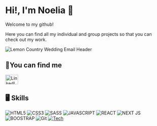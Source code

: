 # Hi!, I'm Noelia 👋

 Welcome to my github!
 
 Here you can find all my individual and group projects so that you can check out my work.

![Lemon Country Wedding Email Header](https://user-images.githubusercontent.com/99660729/167588450-3844addd-aad8-4b01-b885-7d17a754d2dc.png)

## 📍You can find me
<a href="https://www.linkedin.com/in/noeliaromerogarcia/"><img align="center" src="https://cdn.jsdelivr.net/npm/simple-icons@3.0.1/icons/linkedin.svg" alt="LinkedIn profile" height="30" width="40" /></a>

## 🖥️ Skills 

![HTML5](https://img.shields.io/badge/HTML5-E34F26?style=for-the-badge&logo=html5&logoColor=white)
![CSS3](https://img.shields.io/badge/CSS3-1572B6?style=for-the-badge&logo=css3&logoColor=white)
![SASS](https://img.shields.io/badge/Sass-CC6699?style=for-the-badge&logo=sass&logoColor=white)
![JAVASCRIPT](https://img.shields.io/badge/JavaScript-323330?style=for-the-badge&logo=javascript&logoColor=F7DF1E)
![REACT](https://img.shields.io/badge/React-20232A?style=for-the-badge&logo=react&logoColor=61DAFB)
![NEXT JS](https://img.shields.io/badge/Next-black?style=for-the-badge&logo=next.js&logoColor=white)
![BOOSTRAP](https://img.shields.io/badge/Bootstrap-563D7C?style=for-the-badge&logo=bootstrap&logoColor=white)
![Git](https://img.shields.io/badge/git-%23F05033.svg?style=for-the-badge&logo=git&logoColor=white)
[![Tech](https://img.shields.io/badge/node%20js-026e00?style=for-the-badge&logo=nodedotjs&logoColor=white)](https://nodejs.org/en/)



